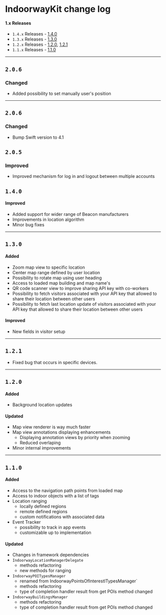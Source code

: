 # IndoorwayKit change log

#### 1.x Releases

- `1.4.x` Releases - [1.4.0](#140)
- `1.3.x` Releases - [1.3.0](#130)
- `1.2.x` Releases - [1.2.0](#120), [1.2.1](#121)
- `1.1.x` Releases - [1.1.0](#110)

---
## `2.0.6`

###

### Changed

* Added possibility to set manually user's position

---
## `2.0.6`

###

### Changed

* Bump Swift version to 4.1

## `2.0.5`

### Improved

* Improved mechanism for log in and logout between multiple accounts

## `1.4.0`

#### Improved

* Added support for wider range of Beacon manufacturers
* Improvements in location algorithm
* Minor bug fixes

---

## `1.3.0`

#### Added

* Zoom map view to specific location
* Center map range defined by user location
* Possibility to rotate map using user heading
* Access to loaded map building and map name's
* QR code scanner view to improve sharing API key with co-workers
* Possibility to fetch visitors associated with your API key that allowed to share their location between other users
* Possibility to fetch last location update of visitors associated with your API key that allowed to share their location between other users

#### Improved

* New fields in visitor setup

---

## `1.2.1`

* Fixed bug that occurs in specific devices.

---

## `1.2.0`

#### Added

* Background location updates

#### Updated

* Map view renderer is way much faster
* Map view annotations displaying enhancements
    - Displaying annotation views by priority when zooming
    - Reduced overlaping
* Minor internal improvements

---

## `1.1.0`

#### Added

* Access to the navigation path points from loaded map
* Access to indoor objects with a list of tags
* Location ranging
    - locally defined regions
    - remote defined regions
    - custom notifications with associated data
* Event Tracker
    - possibility to track in app events
    - customizable up to implementation

#### Updated

* Changes in framework dependencies
* `IndoorwayLocationManagerDelegate`
    - methods refactoring
    - new methods for ranging
* `IndoorwayPOITypesManager`
    - renamed from IndoorwayPointsOfInterestITypesManager`
    - methods refactoring
    - type of completion handler result from get POIs method changed
* `IndoorwayBuildingsManager`
    - methods refactoring
    - type of completion handler result from get POIs method changed
